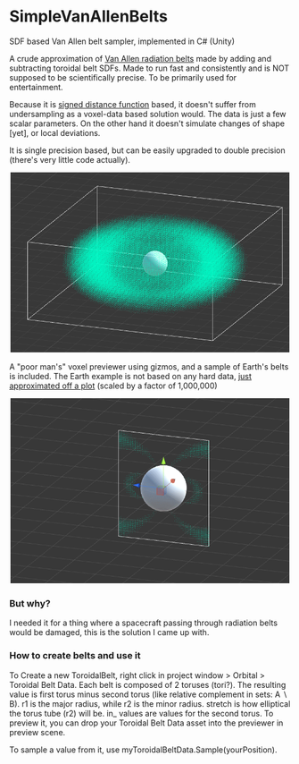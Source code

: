 # SimpleVanAllenBelts
SDF based Van Allen belt sampler, implemented in C# (Unity)

A crude approximation of [Van Allen radiation belts](https://en.wikipedia.org/wiki/Van_Allen_radiation_belt) made by adding and subtracting toroidal belt SDFs. Made to run fast and consistently and is NOT supposed to be scientifically precise. To be primarily used for entertainment.

Because it is [signed distance function](https://en.wikipedia.org/wiki/Signed_distance_function) based, it doesn't suffer from undersampling as a voxel-data based solution would. The data is just a few scalar parameters. On the other hand it doesn't simulate changes of shape [yet], or local deviations.

It is single precision based, but can be easily upgraded to double precision (there's very little code actually).

<p align="center">
<img src="https://github.com/nothke/SimpleVanAllenBelts/blob/master/doc/Unity_2018-08-30_19-58-43.png" width="500">
</p>

A "poor man's" voxel previewer using gizmos, and a sample of Earth's belts is included. The Earth example is not based on any hard data, [just approximated off a plot](https://github.com/nothke/SimpleVanAllenBelts/blob/master/doc/Unity_2018-08-30_19-55-38.png?raw=true) (scaled by a factor of 1,000,000)

<p align="center">
<img src="https://github.com/nothke/SimpleVanAllenBelts/blob/master/doc/slice2.gif" width="500">
</p>

### But why?
I needed it for a thing where a spacecraft passing through radiation belts would be damaged, this is the solution I came up with.

### How to create belts and use it
To Create a new ToroidalBelt, right click in project window > Orbital > Toroidal Belt Data.
Each belt is composed of 2 toruses (tori?). The resulting value is first torus minus second torus (like relative complement in sets: A ∖ B). r1 is the major radius, while r2 is the minor radius. stretch is how elliptical the torus tube (r2) will be. in_ values are values for the second torus. To preview it, you can drop your Toroidal Belt Data asset into the previewer in preview scene.

To sample a value from it, use myToroidalBeltData.Sample(yourPosition).

